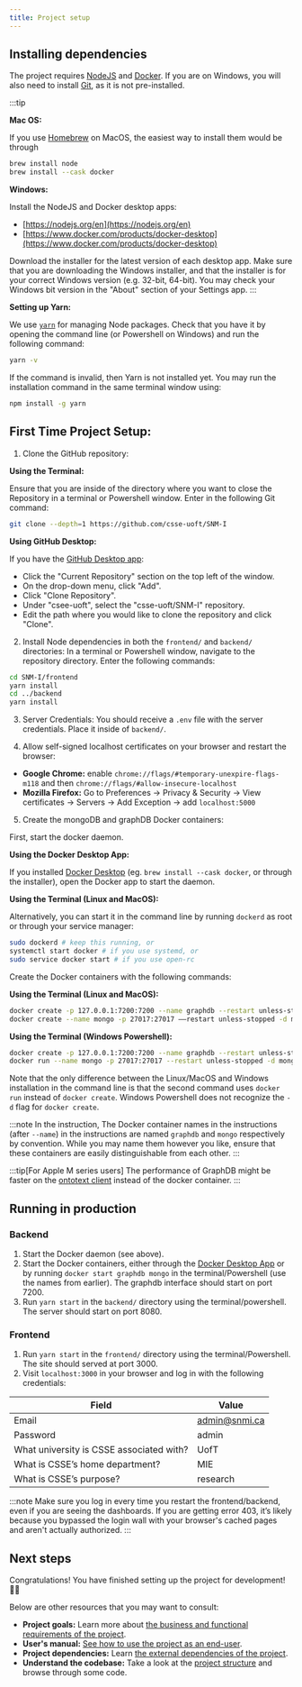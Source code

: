 ```yaml
---
title: Project setup
---
```


## Installing dependencies
The project requires [NodeJS](https://nodejs.org/en) and
[Docker](https://www.docker.com/products/docker-desktop/). If you are on Windows, you will also need to install [Git](https://git-scm.com/downloads), as it is not pre-installed.

:::tip

**Mac OS:**


If you use [Homebrew](https://brew.sh/) on MacOS,
the easiest way to install them would be through
```sh
brew install node
brew install --cask docker
```

**Windows:**


Install the NodeJS and Docker desktop apps:


* [https://nodejs.org/en](https://nodejs.org/en) 
* [https://www.docker.com/products/docker-desktop](https://www.docker.com/products/docker-desktop)


Download the installer for the latest version of each desktop app. Make sure that you are downloading the Windows installer, and that the installer is for your correct Windows version (e.g. 32-bit, 64-bit). You may check your Windows bit version in the "About" section of your Settings app.
:::


**Setting up Yarn:**


We use [`yarn`](https://yarnpkg.com/) for managing Node packages.
Check that you have it by opening the command line (or Powershell on Windows) and run the following command:
```sh
yarn -v
```
If the command is invalid, then Yarn is not installed yet. You may run the installation command in the same terminal window using:
```sh
npm install -g yarn
```

## First Time Project Setup:
1. Clone the GitHub repository:

**Using the Terminal:**


Ensure that you are inside of the directory where you want to close the Repository in a terminal or Powershell window. Enter in the following Git command:
```sh
git clone --depth=1 https://github.com/csse-uoft/SNM-I
```
**Using GitHub Desktop:**


If you have the [GitHub Desktop app](https://desktop.github.com/):
* Click the "Current Repository" section on the top left of the window.
* On the drop-down menu, click "Add".
* Click "Clone Repository".
* Under "csee-uoft", select the "csse-uoft/SNM-I" repository.
* Edit the path where you would like to clone the repository and click "Clone".


2. Install Node dependencies in both the `frontend/` and `backend/` directories:
In a terminal or Powershell window, navigate to the repository directory. Enter the following commands:
```sh
cd SNM-I/frontend
yarn install
cd ../backend
yarn install
```

3. Server Credentials:
You should receive a `.env` file with the server credentials.
Place it inside of `backend/`.

4. Allow self-signed localhost certificates on your browser and restart the browser:
  * **Google Chrome:** enable `chrome://flags/#temporary-unexpire-flags-m118` and then `chrome://flags/#allow-insecure-localhost`
  * **Mozilla Firefox:** Go to Preferences → Privacy & Security → View certificates →
    Servers → Add Exception → add `localhost:5000`

5. Create the mongoDB and graphDB Docker containers:


First, start the docker daemon.


**Using the Docker Desktop App:**

If you installed [Docker Desktop](https://www.docker.com/products/docker-desktop/) (eg. `brew install --cask docker`, or through the installer),
open the Docker app to start the daemon.

**Using the Terminal (Linux and MacOS):**

Alternatively, you can start it in the command line by running `dockerd` as root
or through your service manager:
```sh
sudo dockerd # keep this running, or
systemctl start docker # if you use systemd, or
sudo service docker start # if you use open-rc
```


Create the Docker containers with the following commands:

**Using the Terminal (Linux and MacOS):**

```sh
docker create -p 127.0.0.1:7200:7200 --name graphdb --restart unless-stopped -t ontotext/graphdb:10.0.2 --GDB_HEAP_SIZE=6G -Dgraphdb.workbench.maxUploadSize=2097152000
docker create --name mongo -p 27017:27017 ––restart unless-stopped -d mongo:latest
```

**Using the Terminal (Windows Powershell):**

```sh
docker create -p 127.0.0.1:7200:7200 --name graphdb --restart unless-stopped -t ontotext/graphdb:10.0.2 --GDB_HEAP_SIZE=6G -Dgraphdb.workbench.maxUploadSize=2097152000
docker run --name mongo -p 27017:27017 --restart unless-stopped -d mongo:latest
```

Note that the only difference between the Linux/MacOS and Windows installation in the command line is that the second command uses `docker run` instead of `docker create`. Windows Powershell does not recognize the `-d` flag for `docker create`.


:::note
In the instruction, The Docker container names in the instructions (after `--name`) in the instructions are named `graphdb` and `mongo` respectively by convention. While you may name them however you like, ensure that these containers are easily distinguishable from each other.
:::

:::tip[For Apple M series users]
The performance of GraphDB might be faster on the
[ontotext client](https://www.ontotext.com/products/graphdb/graphdb-free/) instead of the docker container.
:::

## Running in production
### Backend
1. Start the Docker daemon (see above).
2. Start the Docker containers, either through the [Docker Desktop App](https://www.docker.com/products/docker-desktop/) or by running `docker start graphdb mongo` in the terminal/Powershell  (use the names from earlier).
The graphdb interface should start on port 7200.
3. Run `yarn start` in the `backend/` directory using the terminal/powershell.
The server should start on port 8080.

### Frontend
1. Run `yarn start` in the `frontend/` directory using the terminal/Powershell.
The site should served at port 3000.
2. Visit `localhost:3000` in your browser and log in with the following credentials:

Field | Value
---|---
Email | admin@snmi.ca
Password | admin
What university is CSSE associated with? | UofT
What is CSSE’s home department? | MIE
What is CSSE’s purpose? | research

:::note
Make sure you log in every time you restart the frontend/backend, even if you are seeing the dashboards.
If you are getting error 403, it’s likely because you bypassed the login wall with your browser's cached pages and aren't actually authorized.
:::

## Next steps
Congratulations! You have finished setting up the project for development! 🥳🥳

Below are other resources that you may want to consult:

* **Project goals:** Learn more about [the business and functional requirements of the project](/reference/requirements/).
* **User's manual:** [See how to use the project as an end-user](https://docs.google.com/document/d/1j4ozzfStjZpKRbdEb5_TsOe_5c7aTdnORYG-SVAE5Ss).
* **Project dependencies:** Learn [the external dependencies of the project](/external-dependencies/).
* **Understand the codebase:** Take a look at the [project structure](/project-structure/) and browse through some code.

